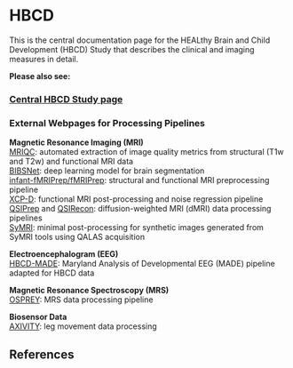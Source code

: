 # HBCD

This is the central documentation page for the HEALthy Brain and Child Development (HBCD) Study that describes the clinical and imaging measures in detail. 

**Please also see:**

### [Central HBCD Study page](https://hbcdstudy.org/) 

### External Webpages for Processing Pipelines
**Magnetic Resonance Imaging (MRI)**  
[MRIQC](https://mriqc.readthedocs.io/en/latest/): automated extraction of image quality metrics from structural (T1w and T2w) and functional MRI data  
[BIBSNet](https://bibsnet.readthedocs.io/en/latest/): deep learning model for brain segmentation  
[infant-fMRIPrep/fMRIPrep](https://nibabies.readthedocs.io/en/latest/): structural and functional MRI preprocessing pipeline   
[XCP-D](https://xcp-d.readthedocs.io/en/latest/): functional MRI post-processing and noise regression pipeline  
[QSIPrep](https://qsiprep.readthedocs.io/en/latest/) and [QSIRecon](https://qsirecon.readthedocs.io/en/latest/): diffusion-weighted MRI (dMRI) data processing pipelines  
[SyMRI](https://hbcd-symri-postproc.readthedocs.io/en/latest/index.html): minimal post-processing for synthetic images generated from SyMRI tools using QALAS acquisition

**Electroencephalogram (EEG)**  
[HBCD-MADE](https://docs-hbcd-made.readthedocs.io/en/latest/): Maryland Analysis of Developmental EEG (MADE) pipeline adapted for HBCD data

**Magnetic Resonance Spectroscopy (MRS)**  
[OSPREY](https://osprey-bids.readthedocs.io/en/latest/index.html): MRS data processing pipeline

**Biosensor Data**  
[AXIVITY](https://hbcd-motion-postproc.readthedocs.io/en/latest/): leg movement data processing

## References


